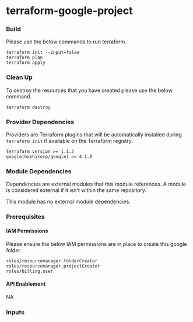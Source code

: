 # terraform-google-project 

### Build
Please use the below commands to run terraform.

```
terraform init --input=false
terraform plan
terraform apply
```

### Clean Up
To destroy the resources that you have created please use the below command.

```
terraform destroy
```

### Provider Dependencies
Providers are Terraform plugins that will be automatically installed during `terraform init` if available on the Terraform registry.
```
Terraform version >= 1.1.2
google(hashicorp/google) >= 4.1.0
```


### Module Dependencies
Dependencies are external modules that this module references. A module is considered external if it isn't within the same repository.

This module has no external module dependencies.

### Prerequisites
#### IAM Permissions
Please ensure the below IAM permissions are in place to create this google folder.

```
roles/resourcemanager.folderCreator
roles/resourcemanager.projectCreator
roles/billing.user
```
#### API Enablement
NA

### Inputs
